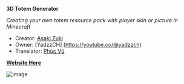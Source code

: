 **3D Totem Generator**

_Creating your own totem resource pack with player skin or picture in Minecraft_
+ Creator: [Asaki Zuki](https://www.youtube.com/@main.asakizuki)
+ Owner: [YadzzCH]
(https://youtube.co/@yadzzch)
+ Translator: [Phúc Vũ](https://www.facebook.com/profile.php?id=100036150383726)

[**Website Here**](https://asakizuki.github.io/3d-totem-generator/)

![image](https://github.com/asakizuki/Custom-Totem-Skin/assets/108646953/17f785b0-0db3-4c2d-907b-0773b7148c3b)
